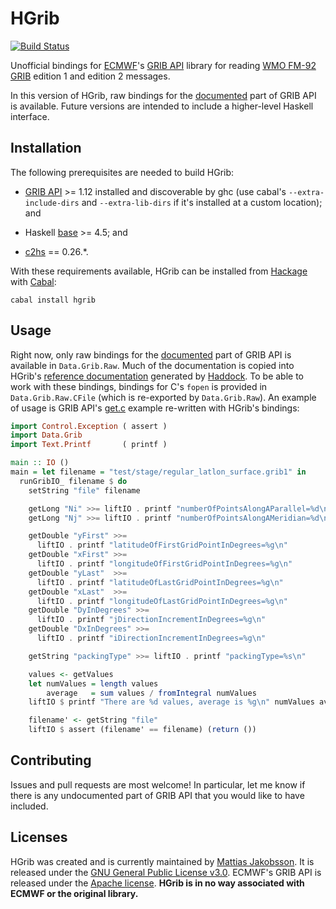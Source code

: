 # HGrib

[![Build Status](https://travis-ci.org/mjakob/hgrib.svg?branch=develop)](https://travis-ci.org/mjakob/hgrib)

Unofficial bindings for [ECMWF][]'s [GRIB API][] library for reading
[WMO FM-92 GRIB][] edition 1 and edition 2 messages.

In this version of HGrib, raw bindings for the [documented][GRIB Docs]
part of GRIB API is available.  Future versions are intended to
include a higher-level Haskell interface.


## Installation

The following prerequisites are needed to build HGrib:

  * [GRIB API][] >= 1.12 installed and discoverable by ghc (use
    cabal's `--extra-include-dirs` and `--extra-lib-dirs` if it's
    installed at a custom location); and

  * Haskell [base][] >= 4.5; and

  * [c2hs][] == 0.26.*.

With these requirements available, HGrib can be installed from
[Hackage][] with [Cabal][]:

```
cabal install hgrib
```


## Usage

Right now, only raw bindings for the [documented][GRIB Docs] part of
GRIB API is available in `Data.Grib.Raw`.  Much of the documentation
is copied into HGrib's [reference documentation][HGrib Docs] generated
by [Haddock][].  To be able to work with these bindings, bindings for
C's `fopen` is provided in `Data.Grib.Raw.CFile` (which is re-exported
by `Data.Grib.Raw`).  An example of usage is GRIB API's
[get.c][GRIB Get] example re-written with HGrib's bindings:

```haskell
import Control.Exception ( assert )
import Data.Grib
import Text.Printf       ( printf )

main :: IO ()
main = let filename = "test/stage/regular_latlon_surface.grib1" in
  runGribIO_ filename $ do
    setString "file" filename

    getLong "Ni" >>= liftIO . printf "numberOfPointsAlongAParallel=%d\n"
    getLong "Nj" >>= liftIO . printf "numberOfPointsAlongAMeridian=%d\n"

    getDouble "yFirst" >>=
      liftIO . printf "latitudeOfFirstGridPointInDegrees=%g\n"
    getDouble "xFirst" >>=
      liftIO . printf "longitudeOfFirstGridPointInDegrees=%g\n"
    getDouble "yLast"  >>=
      liftIO . printf "latitudeOfLastGridPointInDegrees=%g\n"
    getDouble "xLast"  >>=
      liftIO . printf "longitudeOfLastGridPointInDegrees=%g\n"
    getDouble "DyInDegrees" >>=
      liftIO . printf "jDirectionIncrementInDegrees=%g\n"
    getDouble "DxInDegrees" >>=
      liftIO . printf "iDirectionIncrementInDegrees=%g\n"

    getString "packingType" >>= liftIO . printf "packingType=%s\n"

    values <- getValues
    let numValues = length values
        average   = sum values / fromIntegral numValues
    liftIO $ printf "There are %d values, average is %g\n" numValues average

    filename' <- getString "file"
    liftIO $ assert (filename' == filename) (return ())
```


## Contributing

Issues and pull requests are most welcome!  In particular, let me know
if there is any undocumented part of GRIB API that you would like to
have included.


## Licenses

HGrib was created and is currently maintained by
[Mattias Jakobsson][].  It is released under the
[GNU General Public License v3.0][GPL3].  ECMWF's GRIB API is released
under the [Apache license][].  **HGrib is in no way associated with
ECMWF or the original library.**


[Apache license]:    https://software.ecmwf.int/wiki/display/GRIB/License
[base]:              http://hackage.haskell.org/package/base
[c2hs]:              https://github.com/haskell/c2hs
[Cabal]:             https://www.haskell.org/cabal/
[ECMWF]:             http://www.ecmwf.int/
[GPL3]:              http://www.gnu.org/licenses/gpl-3.0.html
[GRIB API]:          https://software.ecmwf.int/wiki/display/GRIB/Home
[GRIB Docs]:         https://software.ecmwf.int/wiki/display/GRIB/Module+Index
[GRIB Get]:          https://software.ecmwf.int/wiki/display/GRIB/get.c
[Hackage]:           http://hackage.haskell.org/
[Haddock]:           https://www.haskell.org/haddock/
[HGRIB Docs]:        https://hackage.haskell.org/package/hgrib
[Mattias Jakobsson]: https://github.com/mjakob
[WMO FM-92 GRIB]:    http://www.wmo.int/pages/prog/www/WMOCodes/Guides/GRIB/Introduction_GRIB1-GRIB2.pdf
